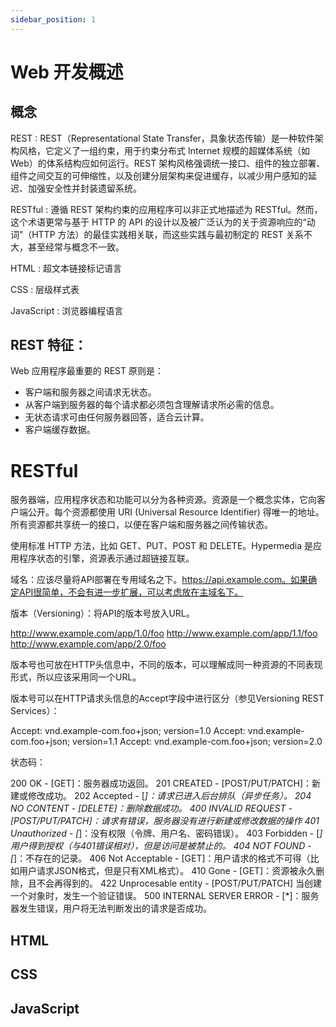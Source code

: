 ```yaml
---
sidebar_position: 1
---
```


# Web 开发概述

## 概念

REST
: REST（Representational State Transfer，具象状态传输）是一种软件架构风格，它定义了一组约束，用于约束分布式 Internet 规模的超媒体系统（如 Web）的体系结构应如何运行。REST 架构风格强调统一接口、组件的独立部署、组件之间交互的可伸缩性，以及创建分层架构来促进缓存，以减少用户感知的延迟、加强安全性并封装遗留系统。

RESTful
: 遵循 REST 架构约束的应用程序可以非正式地描述为 RESTful。然而，这个术语更常与基于 HTTP 的 API 的设计以及被广泛认为的关于资源响应的“动词”（HTTP 方法）的最佳实践相关联，而这些实践与最初制定的 REST 关系不大，甚至经常与概念不一致。

HTML
: 超文本链接标记语言

CSS
: 层级样式表

JavaScript
: 浏览器编程语言

## REST 特征：

Web 应用程序最重要的 REST 原则是：

- 客户端和服务器之间请求无状态。
- 从客户端到服务器的每个请求都必须包含理解请求所必需的信息。
- 无状态请求可由任何服务器回答，适合云计算。
- 客户端缓存数据。

# RESTful

服务器端，应用程序状态和功能可以分为各种资源。资源是一个概念实体，它向客户端公开。每个资源都使用 URI (Universal Resource Identifier) 得唯一的地址。所有资源都共享统一的接口，以便在客户端和服务器之间传输状态。

使用标准  HTTP 方法，比如 GET、PUT、POST 和 DELETE。Hypermedia 是应用程序状态的引擎，资源表示通过超链接互联。

域名：应该尽量将API部署在专用域名之下。https://api.example.com。如果确定API很简单，不会有进一步扩展，可以考虑放在主域名下。

版本（Versioning）：将API的版本号放入URL。

http://www.example.com/app/1.0/foo
http://www.example.com/app/1.1/foo
http://www.example.com/app/2.0/foo

版本号也可放在HTTP头信息中，不同的版本，可以理解成同一种资源的不同表现形式，所以应该采用同一个URL。

版本号可以在HTTP请求头信息的Accept字段中进行区分（参见Versioning REST Services）：

Accept: vnd.example-com.foo+json; version=1.0
Accept: vnd.example-com.foo+json; version=1.1
Accept: vnd.example-com.foo+json; version=2.0

状态码：

200 OK - [GET]：服务器成功返回。
201 CREATED - [POST/PUT/PATCH]：新建或修改成功。
202 Accepted - [*]：请求已进入后台排队（异步任务）。
204 NO CONTENT - [DELETE]：删除数据成功。
400 INVALID REQUEST - [POST/PUT/PATCH]：请求有错误，服务器没有进行新建或修改数据的操作
401 Unauthorized - [*]：没有权限（令牌、用户名、密码错误）。
403 Forbidden - [*] 用户得到授权（与401错误相对），但是访问是被禁止的。
404 NOT FOUND - [*]：不存在的记录。
406 Not Acceptable - [GET]：用户请求的格式不可得（比如用户请求JSON格式，但是只有XML格式）。
410 Gone - [GET]：资源被永久删除，且不会再得到的。
422 Unprocesable entity - [POST/PUT/PATCH] 当创建一个对象时，发生一个验证错误。
500 INTERNAL SERVER ERROR - [*]：服务器发生错误，用户将无法判断发出的请求是否成功。

## HTML


## CSS


## JavaScript 
